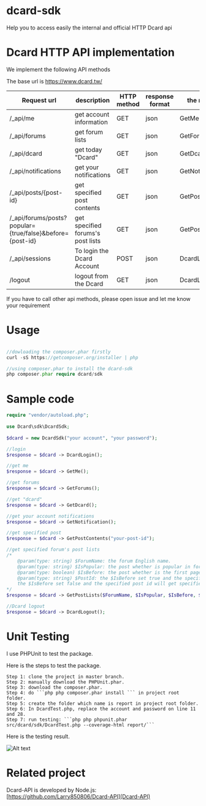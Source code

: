 # dcard-sdk
Help you to access easily the internal and official HTTP Dcard api

# Dcard HTTP API implementation
We implement the following API methods

The base url is https://www.dcard.tw/
	
| Request url|description|HTTP method|response format|the method|
|-------------|-------------|-------------|------------|------------|
| /_api/me | get account  information| GET | json | GetMe |
| /_api/forums | get forum lists | GET | json | GetForums |
| /_api/dcard | get today "Dcard" | GET | json | GetDcard |
| /_api/notifications | get your notifications | GET | json | GetNotification |
| /_api/posts/{post-id} | get specified post contents  | GET | json | GetPostContents |
| /_api/forums/posts?popular={true/false}&before={post-id} | get specified forums's post lists  | GET | json | GetPostLists |
| /_api/sessions | To login the Dcard Account | POST | json | DcardLogin |
| /logout | logout from the Dcard | GET | json | DcardLogout |

If you have to call other api methods, please open issue and let me know your requirement

# Usage
```php

//dowloading the composer.phar firstly
curl -sS https://getcomposer.org/installer | php

//using composer.phar to install the dcard-sdk
php composer.phar require dcard/sdk
```

# Sample code
```php
require "vendor/autoload.php";
	
use Dcard\sdk\DcardSdk;
	
$dcard = new DcardSdk("your account", "your password");

//login
$response = $dcard -> DcardLogin();

//get me
$response = $dcard -> GetMe();

//get forums
$response = $dcard -> GetForums();

//get "dcard"
$response = $dcard -> GetDcard();

//get your account notifications
$response = $dcard -> GetNotification();

//get specified post
$response = $dcard -> GetPostContents("your-post-id");

//get specified forum's post lists
/*
	@param(type: string) $ForumName: the forum English name.
	@param(type: string) $IsPopular: the post whether is popular in forum or not and the value is true or false. 
	@param(type: boolean) $IsBefore: the post whether is the first page or specified page.
	@param(type: string) $PostId: the $IsBefore set true and the specified post id will get specified page.
	the $IsBefore set false and the specified post id will get specified page.
*/
$response = $dcard -> GetPostLists($ForumName, $IsPopular, $IsBefore, $PostId);

//Dcard logout
$response = $dcard -> DcardLogout();

```

# Unit Testing
I use PHPUnit to test the package.

Here is the steps to test the package.

	Step 1: clone the project in master branch.
	Step 2: manually download the PHPUnit.phar.
	Step 3: download the composer.phar.
	Step 4: do ```php php composer.phar install ``` in project root folder.
	Step 5: create the folder which name is report in project root folder.
	Step 6: In DcardTest.php, replace the account and password on line 11 and 28.
	Step 7: run testing: ```php php phpunit.phar src/dcard/sdk/DcardTest.php --coverage-html report/```

Here is the testing result.

![Alt text](http://i.imgur.com/xed4w9Q.png)
	
# Related project
Dcard-API is developed by Node.js: [https://github.com/Larry850806/Dcard-API](Dcard-API)
